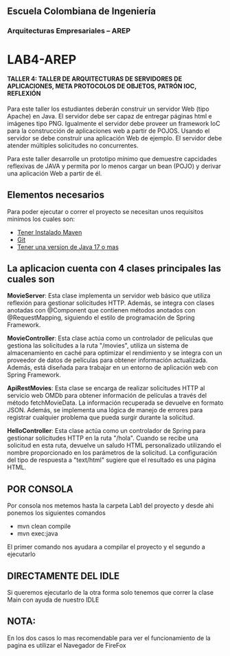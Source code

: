 ## Escuela Colombiana de Ingeniería
### Arquitecturas Empresariales – AREP
# LAB4-AREP
#### TALLER 4: TALLER DE ARQUITECTURAS DE SERVIDORES DE APLICACIONES, META PROTOCOLOS DE OBJETOS, PATRÓN IOC, REFLEXIÓN
Para este taller los estudiantes deberán construir un servidor Web (tipo Apache) en Java. El servidor debe ser capaz de entregar páginas html e imágenes tipo PNG. Igualmente el servidor debe proveer un framework IoC para la construcción de aplicaciones web a partir de POJOS. Usando el servidor se debe construir una aplicación Web de ejemplo. El servidor debe atender múltiples solicitudes no concurrentes.

Para este taller desarrolle un prototipo mínimo que demuestre capcidades reflexivas de JAVA y permita por lo menos cargar un bean (POJO) y derivar una aplicación Web a partir de él. 

## Elementos necesarios 
Para poder ejecutar o correr el proyecto se necesitan unos requisitos minimos los cuales son:
* [Tener Instalado Maven](https://maven.apache.org/download.cgi)
* [Git](https://git-scm.com/downloads)
* [Tener una version de Java 17 o mas](https://www.oracle.com/co/java/technologies/downloads/)

## La aplicacion cuenta con 4 clases principales las cuales son

**MovieServer**: Esta clase implementa un servidor web básico que utiliza reflexión para gestionar solicitudes HTTP. Además, se integra con clases anotadas con @Component que contienen métodos anotados con @RequestMapping, siguiendo el estilo de programación de Spring Framework.

**MovieController**: Esta clase actúa como un controlador de películas que gestiona las solicitudes a la ruta "/movies", utiliza un sistema de almacenamiento en caché para optimizar el rendimiento y se integra con un proveedor de datos de películas para obtener información actualizada. Además, está diseñada para trabajar en un entorno de aplicación web con Spring Framework.

**ApiRestMovies**: Esta clase se encarga de realizar solicitudes HTTP al servicio web OMDb para obtener información de películas a través del método fetchMovieData. La información recuperada se devuelve en formato JSON. Además, se implementa una lógica de manejo de errores para registrar cualquier problema que pueda surgir durante la solicitud.

**HelloController**: Esta clase actúa como un controlador de Spring para gestionar solicitudes HTTP en la ruta "/hola". Cuando se recibe una solicitud en esta ruta, devuelve un saludo HTML personalizado utilizando el nombre proporcionado en los parámetros de la solicitud. La configuración del tipo de respuesta a "text/html" sugiere que el resultado es una página HTML.

## POR CONSOLA
Por consola nos metemos hasta la carpeta Lab1 del proyecto y desde ahi ponemos los siguientes comandos

* mvn clean compile
* mvn exec:java
  
El primer comando nos ayudara a compilar el proyecto y el segundo a ejecutarlo

## DIRECTAMENTE DEL IDLE
Si queremos ejecutarlo de la otra forma solo tenemos que correr la clase Main con ayuda de nuestro IDLE

## NOTA:
En los dos casos lo mas recomendable para ver el funcionamiento de la pagina es utilizar el Navegador de FireFox
